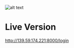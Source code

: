 ![alt text](https://cdn.discordapp.com/attachments/923370494760206357/1024414606820659200/unknown.png)

# Live Version
http://139.59.174.221:8000/login
